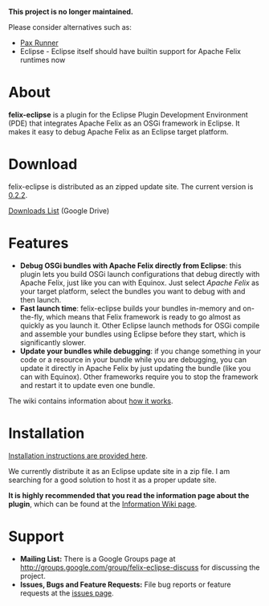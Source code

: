  **This project is no longer maintained.**

Please consider alternatives such as:
  * [Pax Runner](https://ops4j1.jira.com/wiki/spaces/paxrunner/overview)
  * Eclipse - Eclipse itself should have builtin support for Apache Felix runtimes now

# About #

**felix-eclipse** is a plugin for the Eclipse Plugin Development Environment (PDE) that integrates Apache Felix as an OSGi framework in Eclipse. It makes it easy to debug Apache Felix as an Eclipse target platform.

# Download #

felix-eclipse is distributed as an zipped update site. The current version is [0.2.2](https://googledrive.com/host/0Bx-zGLMA4ZsOY0EzTXUyd3VfQkk/au.com.forge.felix.eclipse.update_site-0.2.2.zip).

[Downloads List](https://googledrive.com/host/0Bx-zGLMA4ZsOY0EzTXUyd3VfQkk/) (Google Drive)

# Features #

  * **Debug OSGi bundles with Apache Felix directly from Eclipse**: this plugin lets you build OSGi launch configurations that debug directly with Apache Felix, just like you can with Equinox. Just select _Apache Felix_ as your target platform, select the bundles you want to debug with and then launch.
  * **Fast launch time**: felix-eclipse builds your bundles in-memory and on-the-fly, which means that Felix framework is ready to go almost as quickly as you launch it. Other Eclipse launch methods for OSGi compile and assemble your bundles using Eclipse before they start, which is significantly slower.
  * **Update your bundles while debugging**: if you change something in your code or a resource in your bundle while you are debugging, you can update it directly in Apache Felix by just updating the bundle (like you can with Equinox). Other frameworks require you to stop the framework and restart it to update even one bundle.

The wiki contains information about [how it works](HowItWorks.md).

# Installation #

[Installation instructions are provided here](Installation.md).

We currently distribute it as an Eclipse update site in a zip file. I am searching for a good solution to host it as a proper update site.

**It is highly recommended that you read the information page about the plugin**, which can be found at the [Information Wiki page](Information.md).


# Support #

  * **Mailing List:** There is a Google Groups page at http://groups.google.com/group/felix-eclipse-discuss for discussing the project.
  * **Issues, Bugs and Feature Requests:** File bug reports or feature requests at the [issues page](https://github.com/chris-armstrong/felix-eclipse/issues).






